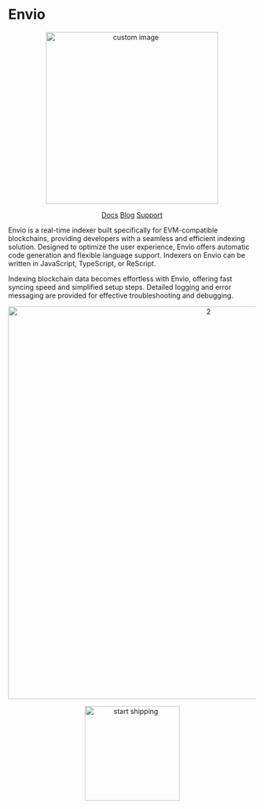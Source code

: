 # Envio
<p align="center">
  <img width="350" src="https://github.com/enviodev/.github/assets/82444671/602e8a3a-0ba7-46fc-b482-d77d016441d6" alt=" custom image"/>
<p align="center">
<a href="https://docs.envio.dev/docs/overview"> Docs</a>
<a href="https://docs.envio.dev/docs/overview"> Blog</a>
<a href="https://docs.envio.dev/docs/overview"> Support</a>



Envio is a real-time indexer built specifically for EVM-compatible blockchains, providing developers with a seamless and efficient indexing solution. Designed to optimize the user experience, Envio offers automatic code generation and flexible language support. Indexers on Envio can be written in JavaScript, TypeScript, or ReScript.

Indexing blockchain data becomes effortless with Envio, offering fast syncing speed and simplified setup steps. Detailed logging and error messaging are provided for effective troubleshooting and debugging.

<p align="center">
<img width="800" alt="2" src="https://github.com/enviodev/.github/assets/82444671/091b29df-515f-43f4-97fb-a58bbafb2e22">
</p>

<p align="center">
<a href="https://docs.envio.dev/docs/quickstart">
 <img width="193" alt="start shipping" src="https://github.com/enviodev/.github/assets/82444671/5c6ed14e-a3af-451e-bea2-d68e08c87045"/>
  </a></p>
